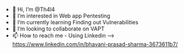 - 👋 Hi, I’m @Th4l4
- 👀 I’m interested in Web app Pentesting
- 🌱 I’m currently learning Finding out Vulnerabilities
- 💞️ I’m looking to collaborate on VAPT
- 📫 How to reach me - Using Linkedin -->   https://www.linkedin.com/in/bhavani-prasad-sharma-3673611b7/

<!---
Th4l4/Th4l4 is a ✨ special ✨ repository because its `README.md` (this file) appears on your GitHub profile.
You can click the Preview link to take a look at your changes.
--->

